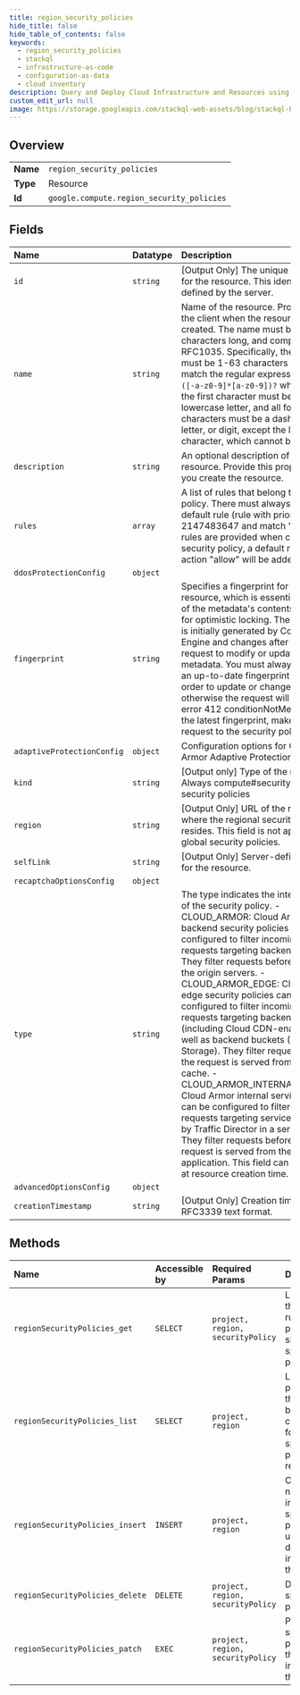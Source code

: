 ```yaml
---
title: region_security_policies
hide_title: false
hide_table_of_contents: false
keywords:
  - region_security_policies
  - stackql
  - infrastructure-as-code
  - configuration-as-data
  - cloud inventory
description: Query and Deploy Cloud Infrastructure and Resources using SQL
custom_edit_url: null
image: https://storage.googleapis.com/stackql-web-assets/blog/stackql-blog-post-featured-image.png
---
```

  
    

## Overview
<table><tbody>
<tr><td><b>Name</b></td><td><code>region_security_policies</code></td></tr>
<tr><td><b>Type</b></td><td>Resource</td></tr>
<tr><td><b>Id</b></td><td><code>google.compute.region_security_policies</code></td></tr>
</tbody></table>

## Fields
| Name | Datatype | Description |
|:-----|:---------|:------------|
| `id` | `string` | [Output Only] The unique identifier for the resource. This identifier is defined by the server. |
| `name` | `string` | Name of the resource. Provided by the client when the resource is created. The name must be 1-63 characters long, and comply with RFC1035. Specifically, the name must be 1-63 characters long and match the regular expression `[a-z]([-a-z0-9]*[a-z0-9])?` which means the first character must be a lowercase letter, and all following characters must be a dash, lowercase letter, or digit, except the last character, which cannot be a dash. |
| `description` | `string` | An optional description of this resource. Provide this property when you create the resource. |
| `rules` | `array` | A list of rules that belong to this policy. There must always be a default rule (rule with priority 2147483647 and match "*"). If no rules are provided when creating a security policy, a default rule with action "allow" will be added. |
| `ddosProtectionConfig` | `object` |  |
| `fingerprint` | `string` | Specifies a fingerprint for this resource, which is essentially a hash of the metadata's contents and used for optimistic locking. The fingerprint is initially generated by Compute Engine and changes after every request to modify or update metadata. You must always provide an up-to-date fingerprint hash in order to update or change metadata, otherwise the request will fail with error 412 conditionNotMet. To see the latest fingerprint, make get() request to the security policy. |
| `adaptiveProtectionConfig` | `object` | Configuration options for Cloud Armor Adaptive Protection (CAAP). |
| `kind` | `string` | [Output only] Type of the resource. Always compute#securityPolicyfor security policies |
| `region` | `string` | [Output Only] URL of the region where the regional security policy resides. This field is not applicable to global security policies. |
| `selfLink` | `string` | [Output Only] Server-defined URL for the resource. |
| `recaptchaOptionsConfig` | `object` |  |
| `type` | `string` | The type indicates the intended use of the security policy. - CLOUD_ARMOR: Cloud Armor backend security policies can be configured to filter incoming HTTP requests targeting backend services. They filter requests before they hit the origin servers. - CLOUD_ARMOR_EDGE: Cloud Armor edge security policies can be configured to filter incoming HTTP requests targeting backend services (including Cloud CDN-enabled) as well as backend buckets (Cloud Storage). They filter requests before the request is served from Google's cache. - CLOUD_ARMOR_INTERNAL_SERVICE: Cloud Armor internal service policies can be configured to filter HTTP requests targeting services managed by Traffic Director in a service mesh. They filter requests before the request is served from the application. This field can be set only at resource creation time. |
| `advancedOptionsConfig` | `object` |  |
| `creationTimestamp` | `string` | [Output Only] Creation timestamp in RFC3339 text format. |
## Methods
| Name | Accessible by | Required Params | Description |
|:-----|:--------------|:----------------|:------------|
| `regionSecurityPolicies_get` | `SELECT` | `project, region, securityPolicy` | List all of the ordered rules present in a single specified policy. |
| `regionSecurityPolicies_list` | `SELECT` | `project, region` | List all the policies that have been configured for the specified project and region. |
| `regionSecurityPolicies_insert` | `INSERT` | `project, region` | Creates a new policy in the specified project using the data included in the request. |
| `regionSecurityPolicies_delete` | `DELETE` | `project, region, securityPolicy` | Deletes the specified policy. |
| `regionSecurityPolicies_patch` | `EXEC` | `project, region, securityPolicy` | Patches the specified policy with the data included in the request. |
